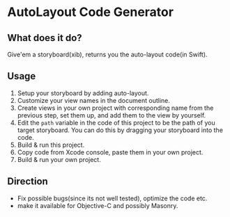# AutoLayout Code Generator

## What does it do?

Give'em a storyboard(xib), returns you the auto-layout code(in Swift).

## Usage

1. Setup your storyboard by adding auto-layout.
2. Customize your view names in the document outline. 
3. Create views in your own project with corresponding name from the previous step, set them up, and add them to the view by yourself.
4. Edit the `path` variable in the code of this project to be the path of you target storyboard. You can do this by dragging your storyboard into the code.
5. Build & run this project.
6. Copy code from Xcode console, paste them in your own project.
7. Build & run your own project.

## Direction

* Fix possible bugs(since its not well tested), optimize the code etc.
* make it available for Objective-C and possibly Masonry.